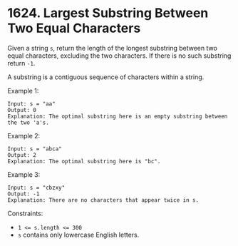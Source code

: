 # 1624. Largest Substring Between Two Equal Characters

Given a string `s`, return the length of the longest substring between two equal characters, excluding the two characters. If there is no such substring return `-1`.

A substring is a contiguous sequence of characters within a string.

Example 1:

    Input: s = "aa"
    Output: 0
    Explanation: The optimal substring here is an empty substring between the two 'a's.

Example 2:

    Input: s = "abca"
    Output: 2
    Explanation: The optimal substring here is "bc".

Example 3:

    Input: s = "cbzxy"
    Output: -1
    Explanation: There are no characters that appear twice in s.

Constraints:

- `1 <= s.length <= 300`
- `s` contains only lowercase English letters.